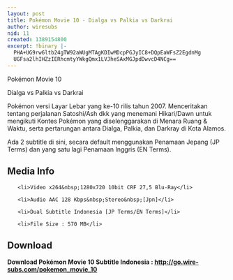 ```yaml
---
layout: post
title: Pokémon Movie 10 - Dialga vs Palkia vs Darkrai
author: wiresubs
nid: 11
created: 1389154800
excerpt: !binary |-
  PHA+UG9rw6ltb24gTW92aWUgMTAgKDIwMDcpPGJyIC8+DQpEaWFsZ2EgdnMg
  UGFsa2lhIHZzIERhcmtyYWkgQmx1LVJheSAxMGJpdDwvcD4NCg==
---
```

<p class="rtecenter">Pokémon Movie 10<br />
Dialga vs Palkia vs Darkrai</p>

<p class="rtejustify">Pokémon versi Layar Lebar yang ke-10 rilis tahun 2007. Menceritakan tentang perjalanan Satoshi/Ash dkk yang menemani Hikari/Dawn untuk mengikuti Kontes Pokémon yang diselenggarakan di&nbsp;Menara Ruang &amp; Waktu, serta pertarungan antara Dialga, Palkia, dan Darkray di Kota Alamos.</p>

<p class="rtejustify">Ada 2 subtitle di sini, secara default menggunakan Penamaan Jepang (JP Terms) dan yang satu lagi Penamaan Inggris (EN Terms).</p>

<h2>Media Info</h2>

<ul>
	<li>Video x264&nbsp;1280x720 10bit CRF 27,5 Blu-Ray</li>
	<li>Audio AAC 128 Kbps&nbsp;Stereo&nbsp;[Jpn]</li>
	<li>Dual Subtitle Indonesia [JP Terms/EN Terms]</li>
	<li>File Size : 570 MB</li>
</ul>

<h2>Download</h2>

<p><strong>Download Pokémon Movie 10 Subtitle&nbsp;Indonesia&nbsp;:&nbsp;<a href="http://go.wire-subs.com/pokemon_movie_10" target="_blank">http://go.wire-subs.com/pokemon_movie_10</a></strong></p>
